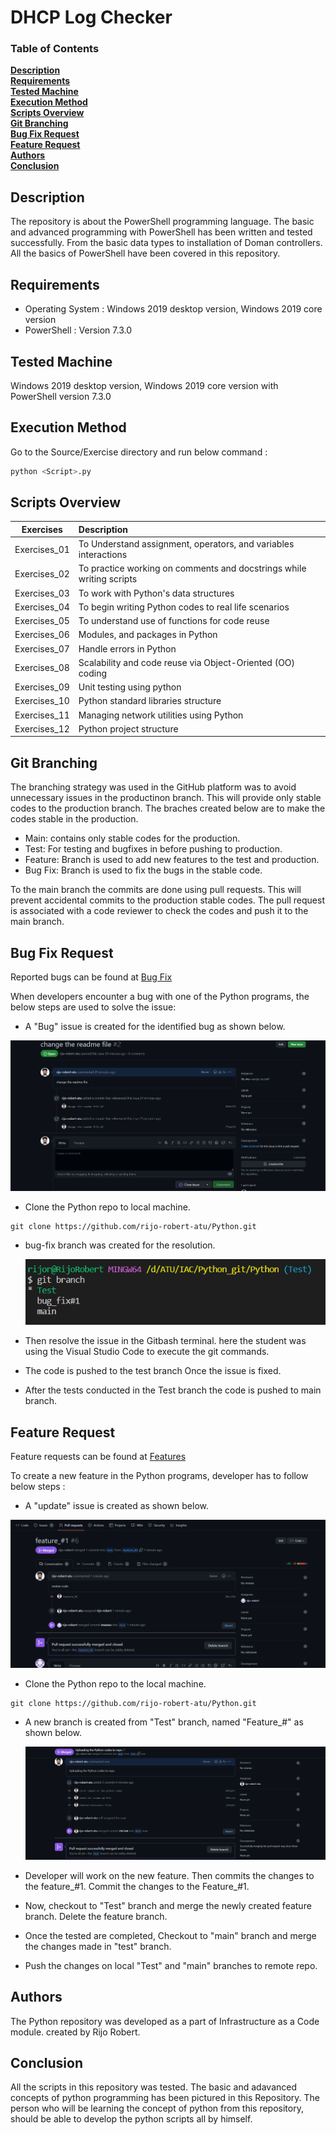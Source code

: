 # DHCP Log Checker

### Table of Contents
**[Description](#description)**<br>
**[Requirements](#requirements)**<br>
**[Tested Machine](#tested-on)**<br>
**[Execution Method](#sample-execution)**<br>
**[Scripts Overview](#overview)**<br>
**[Git Branching](#git-branching-strategy)**<br>
**[Bug Fix Request](#bug-fix-request)**<br>
**[Feature Request](#feature-request)**<br>
**[Authors](#authors)**<br>
**[Conclusion](#conclusion)**<br>

## Description
The repository is about the PowerShell programming language. The basic and advanced programming with PowerShell has been written and tested successfully. From the basic data types to installation of Doman controllers. All the basics of PowerShell have been covered in this repository.

## Requirements
- Operating System :  Windows 2019 desktop version, Windows 2019 core version
- PowerShell :   Version 7.3.0

## Tested Machine
Windows 2019 desktop version, Windows 2019 core version with PowerShell version 7.3.0

## Execution Method
Go to the Source/Exercise directory and run below command :

```python
python <Script>.py
```
## Scripts Overview

| Exercises   |      Description     | 
|----------| :---------------|
| Exercises_01 | To Understand assignment, operators, and variables interactions   | 
| Exercises_02 | To practice working on comments and docstrings while writing scripts   | 
| Exercises_03 | To work with Python's data structures |
| Exercises_04 | To begin writing Python codes to real life scenarios | 
| Exercises_05 | To understand use of functions for code reuse | 
| Exercises_06 | Modules, and packages in Python| 
| Exercises_07 | Handle errors in Python |
| Exercises_08 | Scalability and code reuse via Object-Oriented (OO) coding | 
| Exercises_09 | Unit testing using python | 
| Exercises_10 | Python standard libraries structure  |
| Exercises_11 | Managing network utilities using Python  | 
| Exercises_12 | Python project structure  |

## Git Branching

The branching strategy was used in the GitHub platform was to avoid unnecessary issues in the productinon branch. This will provide only stable codes to the production branch. The braches created below are to make the codes stable in the production.

- Main: contains only stable codes for the production.
- Test:  For testing and bugfixes in before pushing to production.
- Feature: Branch is used to add new features to the test and production.
- Bug Fix: Branch is used to fix the bugs in the stable code.

To the main branch the commits are done using pull requests. This will prevent accidental commits to the production stable codes. The pull request is associated with a code reviewer to check the codes and push it to the main branch.

## Bug Fix Request

Reported bugs can be found at [Bug Fix](https://github.com/rijo-robert-atu/Python/blob/989717801b3f12f3fd5def35ea06137751ba30ce/Documentation/Bug-fix.png)  

When developers encounter a bug with one of the Python programs, the below steps are used to solve the issue:
- A "Bug" issue is created for the identified bug as shown below.  

![image](https://github.com/rijo-robert-atu/Python/blob/989717801b3f12f3fd5def35ea06137751ba30ce/Documentation/Bug-fix.png)

- Clone the Python repo to local machine.


```
git clone https://github.com/rijo-robert-atu/Python.git
``` 

- bug-fix branch was created for the resolution.
  
  ![image](https://github.com/rijo-robert-atu/Python/blob/84d658d452096b8607e7ba85e46044f0a2025052/Documentation/git%20branches.png)

- Then resolve the issue in the Gitbash terminal. here the student was using the Visual Studio Code to execute the git commands.
- The code is pushed to the test branch Once the issue is fixed. 
- After the tests conducted in the Test branch the code is pushed to main branch.

 
## Feature Request

Feature requests can be found at [Features](https://github.com/rijo-robert-atu/Python/blob/c1458a959f2c2a9eea0ea451f1203dcd97adae21/Documentation/Pull%20request%20for%20feature%20branch.png)

To create a new feature in the Python programs, developer has to follow below steps :

- A "update" issue is created as shown below.

![image](https://github.com/rijo-robert-atu/Python/blob/84d658d452096b8607e7ba85e46044f0a2025052/Documentation/feature%20branch.png)

- Clone the Python repo to the local machine.
```
git clone https://github.com/rijo-robert-atu/Python.git
``` 

- A new branch is created from "Test" branch, named "Feature_#<issue number>" as shown below.  

  ![image](https://github.com/rijo-robert-atu/Python/blob/84d658d452096b8607e7ba85e46044f0a2025052/Documentation/Pull%20request%20for%20feature%20branch.png)
  
- Developer will work on the new feature. Then commits the changes to the feature_#1. Commit the changes to the Feature_#1.
- Now, checkout to "Test" branch and merge the newly created feature branch. Delete the feature branch.
- Once the tested are completed, Checkout to "main" branch and merge the changes made in "test" branch.
- Push the changes on local "Test" and "main" branches to remote repo.

## Authors

The Python repository was developed as a part of Infrastructure as a Code module. created by Rijo Robert.  

## Conclusion

All the scripts in this repository was tested. The basic and adavanced concepts of python programming has been pictured in this Repository. The person who will be learning the concept of python from this repository, should be able to develop the python scripts all by himself.